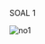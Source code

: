 SOAL 1

![no1](https://github.com/nadintaaalwaz/nadintrylearnphp/assets/160230442/f50e836a-c6d2-4036-9f1c-41f9011d5ae5)

